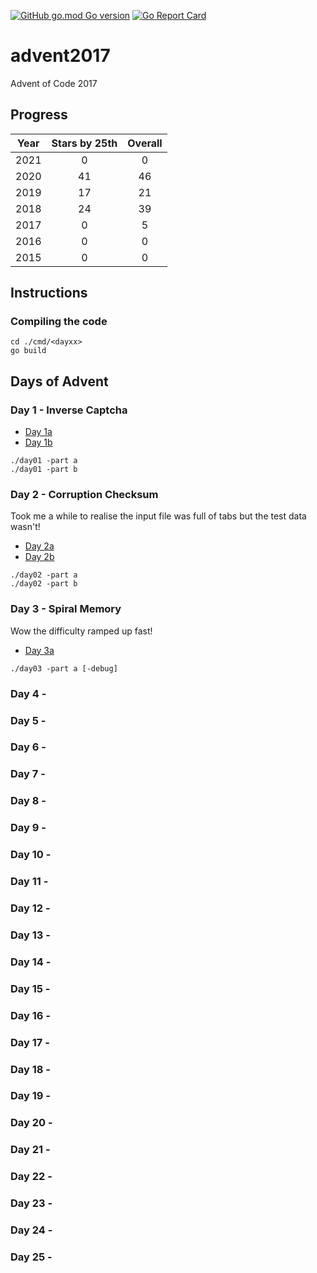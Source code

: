 [![GitHub go.mod Go version](https://img.shields.io/github/go-mod/go-version/notthehoople/advent2017?color=blueviolet)](https://golang.org/doc/go1.17) [![Go Report Card](https://goreportcard.com/badge/github.com/notthehoople/advent2017)](https://goreportcard.com/report/github.com/notthehoople/advent2017)

# advent2017
Advent of Code 2017

## Progress
| Year  | Stars by 25th | Overall |
| :---: | :-----------: | :-----: |
| 2021 | 0  | 0  |
| 2020 | 41 | 46 |
| 2019 | 17 | 21 |
| 2018 | 24 | 39 |
| 2017 | 0  | 5  |
| 2016 | 0  | 0  |
| 2015 | 0  | 0  |

## Instructions

### Compiling the code

```
cd ./cmd/<dayxx>
go build
```

## Days of Advent

### Day 1 - Inverse Captcha

+ [Day 1a](cmd/day01/day01.go)
+ [Day 1b](cmd/day01/day01.go)

```
./day01 -part a
./day01 -part b
```

### Day 2 - Corruption Checksum

Took me a while to realise the input file was full of tabs but the test data wasn't!

+ [Day 2a](cmd/day02/day02.go)
+ [Day 2b](cmd/day02/day02.go)

```
./day02 -part a
./day02 -part b
```

### Day 3 - Spiral Memory

Wow the difficulty ramped up fast!

+ [Day 3a](cmd/day03/day03.go)

```
./day03 -part a [-debug]
```

### Day 4 - 
### Day 5 - 
### Day 6 - 
### Day 7 - 
### Day 8 - 
### Day 9 - 
### Day 10 - 
### Day 11 - 
### Day 12 - 
### Day 13 - 
### Day 14 - 
### Day 15 - 
### Day 16 - 
### Day 17 - 
### Day 18 - 
### Day 19 - 
### Day 20 - 
### Day 21 - 
### Day 22 - 
### Day 23 - 
### Day 24 - 
### Day 25 - 
